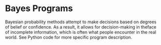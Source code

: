 Bayes Programs
===
Bayesian probability methods attempt to make decisions based on degrees of belief or confidence.
As a result, it allows for decision-making in theface of incomplete information, which is often what people encounter in the real world. See Python code for more specific program description.